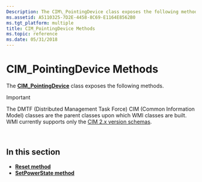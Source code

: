 ```yaml
---
Description: The CIM\_PointingDevice class exposes the following methods.
ms.assetid: A5110325-7D2E-4458-8C69-E1164E8562B0
ms.tgt_platform: multiple
title: CIM_PointingDevice Methods
ms.topic: reference
ms.date: 05/31/2018
---
```


# CIM\_PointingDevice Methods

The [**CIM\_PointingDevice**](cim-pointingdevice.md) class exposes the following methods.

> [!IMPORTANT]
> The DMTF (Distributed Management Task Force) CIM (Common Information Model) classes are the parent classes upon which WMI classes are built. WMI currently supports only the [CIM 2.x version schemas](https://dmtf.org/standards/cim/schemas).

 

## In this section

-   [**Reset method**](reset-method-in-class-cim-pointingdevice.md)
-   [**SetPowerState method**](setpowerstate-method-in-class-cim-pointingdevice.md)

 

 



